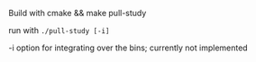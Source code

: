 Build with cmake && make pull-study

run with `./pull-study [-i]`

-i option for integrating over the bins; currently not implemented
